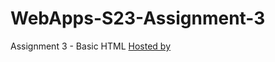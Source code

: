 # WebApps-S23-Assignment-3
Assignment 3 - Basic HTML
[Hosted by](https://44-563-web-apps-s23.github.io/44563-webapps-assignment-3-s561417/)
